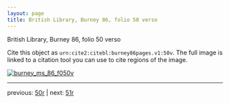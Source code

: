 ```yaml
---
layout: page
title: British Library, Burney 86, folio 50 verso
---
```


British Library, Burney 86, folio 50 verso

Cite this object as `urn:cite2:citebl:burney86pages.v1:50v`.  The full image is linked to a citation tool you can use to cite regions of the image.

[![burney_ms_86_f050v](http://www.homermultitext.org/iipsrv?IIIF=/project/homer/pyramidal/deepzoom/citebl/burney86imgs/v1/burney_ms_86_f050v.tif/full/800,/0/default.jpg)](http://www.homermultitext.org/ict2/?urn=urn:cite2:citebl:burney86imgs.v1:burney_ms_86_f050v) 

---

previous:  [50r](../50r/) | next: [51r](../51r/)